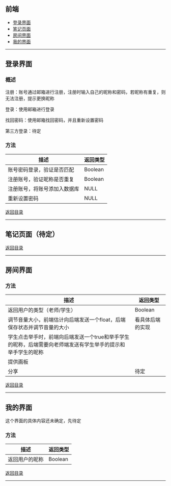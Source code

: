 ## 前端

* [登录界面](#登录界面)
* [笔记页面](#笔记页面)
* [房间界面](#房间界面)
* [我的界面](#我的界面)

***

## 登录界面

### 概述

注册：账号通过邮箱进行注册，注册时输入自己的昵称和密码，若昵称有重复，则无法注册，提示更换昵称

登录：使用邮箱进行登录

找回密码：使用邮箱找回密码，并且重新设置密码

第三方登录：待定

### 方法

| 描述        | 返回类型         |
| ------------- | ------------ |
| 账号密码登录，验证是否匹配       | Boolean |
| 注册账号，验证昵称是否重复       | Boolean |
| 注册账号，将账号添加入数据库       | NULL |
| 重新设置密码       | NULL |

[返回目录](#前端)

***

## 笔记页面（待定）

[返回目录](#前端)

***

## 房间界面

### 方法

| 描述        | 返回类型         |
| ------------- | ------------ |
| 返回用户的类型（老师/学生）       | Boolean |
| 调节音量大小，前端估计向后端发送一个float，后端保存状态并调节音量的大小       | 看具体后端的实现 |
| 学生点击举手时，前端向后端发送一个true和举手学生的昵称，后端需要向老师端发送有学生举手的提示和举手学生的昵称       |  |
| 提供画板       |  |
| 分享       | 待定 |

[返回目录](#前端)

***

## 我的界面

这个界面的具体内容还未确定，先待定

### 方法

| 描述        | 返回类型         |
| ------------- | ------------ |
| 返回用户的昵称       | Boolean |



[返回目录](#前端)

***
